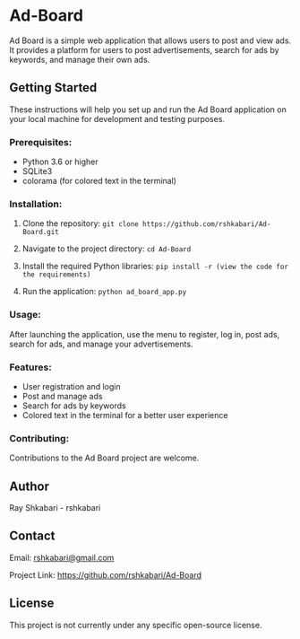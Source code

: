 # Ad-Board
Ad Board is a simple web application that allows users to post and view ads. It provides a platform for users to post advertisements, search for ads by keywords, and manage their own ads.

## Getting Started

These instructions will help you set up and run the Ad Board application on your local machine for development and testing purposes.

### Prerequisites:

- Python 3.6 or higher
- SQLite3
- colorama (for colored text in the terminal)

### Installation:

1. Clone the repository:
```git clone https://github.com/rshkabari/Ad-Board.git```

2. Navigate to the project directory:
```cd Ad-Board```

3. Install the required Python libraries:
```pip install -r (view the code for the requirements)```

4. Run the application:
```python ad_board_app.py```

### Usage:
After launching the application, use the menu to register, log in, post ads, search for ads, and manage your advertisements.

### Features:
- User registration and login
- Post and manage ads
- Search for ads by keywords
- Colored text in the terminal for a better user experience

### Contributing:
Contributions to the Ad Board project are welcome.

## Author
Ray Shkabari - rshkabari

## Contact
Email: rshkabari@gmail.com

Project Link: https://github.com/rshkabari/Ad-Board

## License
This project is not currently under any specific open-source license.
